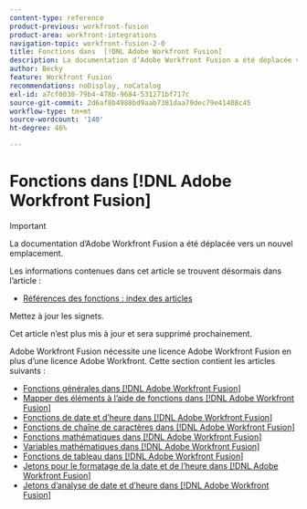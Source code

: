```yaml
---
content-type: reference
product-previous: workfront-fusion
product-area: workfront-integrations
navigation-topic: workfront-fusion-2-0
title: Fonctions dans  [!DNL Adobe Workfront Fusion]
description: La documentation d’Adobe Workfront Fusion a été déplacée vers un nouvel emplacement. Cet article est obsolète, mais contient un lien vers le nouvel article qui couvre cette fonctionnalité.
author: Becky
feature: Workfront Fusion
recommendations: noDisplay, noCatalog
exl-id: a7cf0030-79b4-478b-9684-531271bf717c
source-git-commit: 2d6af8b4988bd9aab7381daa79dec79e41408c45
workflow-type: tm+mt
source-wordcount: '140'
ht-degree: 46%

---
```


# Fonctions dans [!DNL Adobe Workfront Fusion]

>[!IMPORTANT]
>
>La documentation d’Adobe Workfront Fusion a été déplacée vers un nouvel emplacement.
>
>Les informations contenues dans cet article se trouvent désormais dans l’article :
>
>* [Références des fonctions : index des articles](https://experienceleague.adobe.com/docs/workfront-fusion/using/references/mapping-panel/functions/functions-toc.html)
>
>Mettez à jour les signets.
>
>Cet article n’est plus mis à jour et sera supprimé prochainement.

Adobe Workfront Fusion nécessite une licence Adobe Workfront Fusion en plus d’une licence Adobe Workfront.
Cette section contient les articles suivants :

* [Fonctions générales dans  [!DNL Adobe Workfront Fusion]](../../workfront-fusion/functions/general-functions.md)
* [Mapper des éléments à l’aide de fonctions dans  [!DNL Adobe Workfront Fusion]](../../workfront-fusion/functions/map-using-functions.md)
* [Fonctions de date et d’heure dans  [!DNL Adobe Workfront Fusion]](../../workfront-fusion/functions/date-and-time-functions.md)
* [Fonctions de chaîne de caractères dans  [!DNL Adobe Workfront Fusion]](../../workfront-fusion/functions/string-functions.md)
* [Fonctions mathématiques dans  [!DNL Adobe Workfront Fusion]](../../workfront-fusion/functions/math-functions.md)
* [Variables mathématiques dans  [!DNL Adobe Workfront Fusion]](../../workfront-fusion/functions/math-variables.md)
* [Fonctions de tableau dans  [!DNL Adobe Workfront Fusion]](../../workfront-fusion/functions/array-functions.md)
* [Jetons pour le formatage de la date et de l’heure dans  [!DNL Adobe Workfront Fusion]](../../workfront-fusion/functions/tokens-for-date-and-time-formatting.md)
* [Jetons d’analyse de date et d’heure dans  [!DNL Adobe Workfront Fusion]](../../workfront-fusion/functions/tokens-for-date-and-time-parsing.md)
